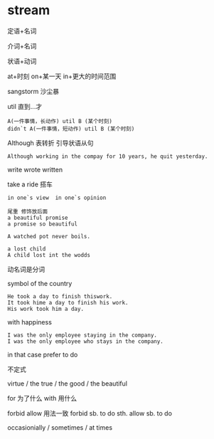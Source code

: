 # stream

<!-- create time: 2015-05-09 15:23:38  -->

<!-- This file is created from $MARBOO_HOME/.media/starts/default.md
本文件由 $MARBOO_HOME/.media/starts/default.md 复制而来 -->

定语+名词

介词+名词

状语+动词

at+时刻 on+某一天 in+更大的时间范围

sangstorm 沙尘暴

util 直到...才 

 	A(一件事情，长动作) util B (某个时刻) 
 	didn`t A(一件事情，短动作) util B (某个时刻) 
 
Although 表转折 引导状语从句

```
Although working in the compay for 10 years, he quit yesterday.
```

write wrote written

take a ride 搭车

```
in one`s view  in one`s opinion
```

```
尾重 修饰放后面
a beautiful promise  
a promise so beautiful
```

```
A watched pot never boils.
```

```
a lost child
A child lost int the wodds
```
动名词是分词

symbol of the country

```
He took a day to finish thiswork.
It took hime a day to finish his work.
His work took him a day.
```

with happiness

```
I was the only employee staying in the company.
I was the only employee who stays in the company.
```

in that case
prefer to do 

不定式

virtue / the true / the good / the beautiful

for 为了什么 with 用什么

forbid allow 用法一致
forbid sb. to do sth.
allow sb. to do 

occasionially / sometimes / at times



